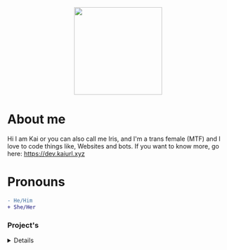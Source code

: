 <div align="center">
<img src="https://dev.kaiurl.xyz/img/Kai.png" width="200">
</div>

# About me
Hi I am Kai or you can also call me Iris, and I'm a trans female (MTF) and I love to code things like, Websites and bots. If you want to know more, go here: https://dev.kaiurl.xyz

# Pronouns
```diff
- He/Him
+ She/Her
```
### Project's
<details>
<summery>Click me if you are interested to see my projects</summery>
  <pre>
:3 Thanks for being interested
  </pre>
  Currently working on: https://www.kaiurl.xyz.
  Also I am working on my own private website which is called https://dev.kaiurl.xyz (still in a huge work in progress)
  </details>
